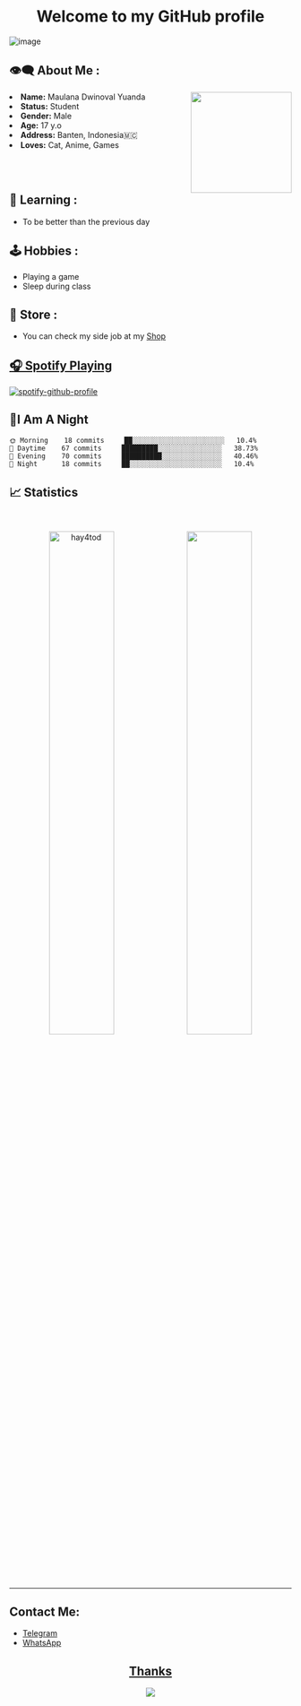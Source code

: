 <h1 align="center">Welcome to my GitHub profile</h1>

![image](https://telegra.ph/file/b49aa6ee9c1321da44ba4.jpg) 

## 👁‍🗨 About Me : 
<a href="#"><img align="right" src="https://github.com/blackcater/blackcater/raw/main/images/banner.gif" width="180" height="180" /></a>
<li>
<b>Name:</b> Maulana Dwinoval Yuanda</li>
<li>
<b>Status:</b> Student</li>
<li>
<b>Gender:</b> Male</li>
<li>
<b>Age:</b> 17 y.o</li>
<li>
<b>Address:</b> Banten, Indonesia🇲🇨</li>
<li>
<b>Loves:</b> Cat, Anime, Games</li>


<br><br>
## 📖 Learning :
-   To be better than the previous day

## 🕹 Hobbies :
-   Playing a game
-   Sleep during class

## 📣 Store :
- You can check my side job at my <a href="https://t.me/hayatostore">Shop</a1>

## 🎧 Spotify Playing

[![spotify-github-profile](https://spotify-github-profile.vercel.app/api/view?uid=31kelfmt334mrkruanmwyjzafw5q&cover_image=true&theme=natemoo-re&show_offline=false&bar_color=53b14f&bar_color_cover=true)](https://spotify-github-profile.vercel.app/api/view?uid=31kelfmt334mrkruanmwyjzafw5q&redirect=true)

## 🦉I Am A Night

```text
🌞 Morning    18 commits     ██░░░░░░░░░░░░░░░░░░░░░░░   10.4% 
🌆 Daytime    67 commits     █████████░░░░░░░░░░░░░░░░   38.73% 
🌃 Evening    70 commits     ██████████░░░░░░░░░░░░░░░   40.46% 
🌙 Night      18 commits     ██░░░░░░░░░░░░░░░░░░░░░░░   10.4%

```

## 📈 Statistics

<br/>
<p align="center">
  <img width="48%" src="https://github-readme-stats.vercel.app/api?username=amankrx&count_private=true&theme=dark&show_icons=true" alt="hay4tod" />
  <img width="48%" src="https://github-readme-streak-stats.herokuapp.com/?user=amankrx&hide_border=true&theme=dark&show_icons=true" />
</p>

<hr />


## Contact Me:
- <a href="https://t.me/hayatoShinomiya">Telegram</a1>
- <a href="https://wa.me/+62895404330700">WhatsApp</a2>

<div>
<h2 align="center">Thanks</h2>
<div align="center">
<img src="https://thumbs.gfycat.com/ElderlyNiceIsopod-size_restricted.gif">
</div>
